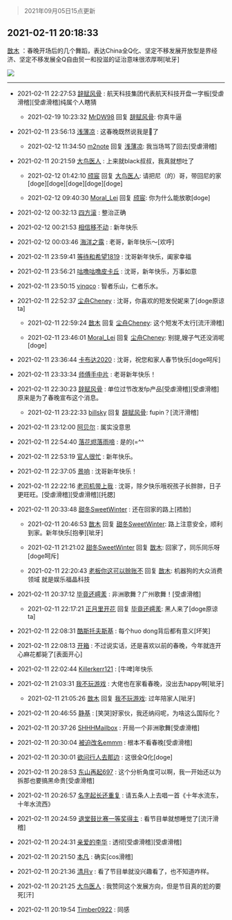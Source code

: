> 2021年09月05日15点更新
<link rel="stylesheet" href="https://cdn.jsdelivr.net/gh/taotie6/sampleJSON@main/css/photo_show.css">


 ## 2021-02-11 20:18:33 

 [㪚木](https://www.coolapk.com/feed/24817673?shareKey=ZmZjMmJmMjdhY2UxNjEzMTc3YmU~) ：春晚开场后的几个舞蹈，表达China全Q化、坚定不移发展开放型是界经济、坚定不移发展全Q自由贸一和投滋的证治意味很浓厚啊[呲牙] 

<div class="album">
<img class="img-item" src="http://image.coolapk.com/feed/2020/0414/12/1648114_a9f56e16_8557_8404@240x240.gif" />
</div>

 ------- 

- 2021-02-11 22:27:53 [辞赋风骨](uid=875865) : 航天科技集团代表航天科技开盘一字板[受虐滑稽][受虐滑稽]纯属个人瞎猜 

    - 2021-02-19 10:23:32 [MrDW98](uid=2940617) 回复 [辞赋风骨](uid=875865): 你真牛逼 

- 2021-02-11 23:56:13 [浅薄凉](uid=1630624) : 这春晚既然说我是🐶了 

    - 2021-02-12 11:34:50 [m2note](uid=735698) 回复 [浅薄凉](uid=1630624): 我当场骂了回去[受虐滑稽] 

- 2021-02-11 20:21:59 [大鸟医人](uid=1511304) : 上来就black叔叔，我真就想吐了 

    - 2021-02-12 01:42:10 [颀宸](uid=2544752) 回复 [大鸟医人](uid=1511304): 请把尼（的）哥，带回尼的家[doge][doge][doge][doge][doge] 

    - 2021-02-12 09:40:30 [Moral_Lei](uid=1204855) 回复 [颀宸](uid=2544752): 你为什么能放歌[doge] 

- 2021-02-12 00:32:13 [四方滚](uid=851755) : 整治正确 

- 2021-02-12 00:21:53 [相信移不动](uid=1979165) : 新年快乐 

- 2021-02-12 00:03:46 [海洋之露](uid=1111949) : 老哥，新年快乐～[欢呼] 

- 2021-02-11 23:59:41 [等待和希望1819](uid=2954783) : 沈哥新年快乐，阖家幸福 

- 2021-02-11 23:56:21 [咕噜咕噜皮卡丘](uid=3531276) : 沈哥，新年快乐，万事如意 

- 2021-02-11 23:50:15 [vinqco](uid=1914309) : 智者乐山，仁者乐水。 

- 2021-02-11 22:52:37 [尘舟Cheney](uid=2897099) : 沈哥，你喜欢的短发倪妮来了[doge原谅ta] 

    - 2021-02-11 22:59:24 [㪚木](uid=1081091) 回复 [尘舟Cheney](uid=2897099): 这个短发不太行[流汗滑稽] 

    - 2021-02-11 23:46:01 [Moral_Lei](uid=1204855) 回复 [尘舟Cheney](uid=2897099): 别提,嫂子气还没消呢[doge] 

- 2021-02-11 23:36:44 [卡布达2020](uid=696546) : 沈哥，祝您和家人春节快乐[doge呵斥] 

- 2021-02-11 23:33:34 [师傅手中片](uid=1467971) : 老哥新年快乐！ 

- 2021-02-11 22:30:23 [辞赋风骨](uid=875865) : 单位过节改发fp产品[受虐滑稽][受虐滑稽]原来是为了春晚宣布这个消息。 

    - 2021-02-11 23:22:33 [billsky](uid=1018298) 回复 [辞赋风骨](uid=875865): fupin？[流汗滑稽] 

- 2021-02-11 23:12:00 [阿贝尔](uid=717920) : 属实没意思 

- 2021-02-11 22:54:40 [落花烬落雨啼](uid=1966083) : 是的(=^^ 

- 2021-02-11 22:53:19 [官人很忙](uid=962830) : 新年快乐。 

- 2021-02-11 22:37:05 [景响](uid=1137056) : 沈哥新年快乐！ 

- 2021-02-11 22:22:16 [老司机带上我](uid=1912353) : 沈哥，除夕快乐哦祝孩子长胖胖，日子更旺旺。[受虐滑稽][受虐滑稽][托腮] 

- 2021-02-11 20:33:48 [甜冬SweetWinter](uid=1967207) : 还在回家的路上[捂脸] 

    - 2021-02-11 20:46:53 [㪚木](uid=1081091) 回复 [甜冬SweetWinter](uid=1967207): 路上注意安全，顺利到家。新年快乐[抱拳][呲牙] 

    - 2021-02-11 21:21:02 [甜冬SweetWinter](uid=1967207) 回复 [㪚木](uid=1081091): 回家了，同乐同乐呀[doge呵斥] 

    - 2021-02-11 22:20:43 [老板你这可以赊账不](uid=3114123) 回复 [㪚木](uid=1081091): 机器狗的大众消费领域 就是娱乐福晶科技 

- 2021-02-11 20:37:12 [毕竟还嶀羕](uid=3249253) : 非洲歌舞？广州歌舞！[受虐滑稽] 

    - 2021-02-11 22:17:21 [正月里开花](uid=1789461) 回复 [毕竟还嶀羕](uid=3249253): 黑人来了[doge原谅ta] 

- 2021-02-11 22:08:31 [酷斯托夫斯基](uid=3538227) : 每个huo dong背后都有意义[坏笑] 

- 2021-02-11 22:08:13 [开箱](uid=1593034) : 不过说实话，还是喜欢以前的春晚，今年就连开心麻花都毙了[表面开心] 

- 2021-02-11 22:02:44 [Killerkerr121](uid=1250349) : [牛啤]年快乐 

- 2021-02-11 21:03:31 [我不玩游戏](uid=3058829) : 大佬也在家看春晚，没出去happy啊[呲牙] 

    - 2021-02-11 21:05:26 [㪚木](uid=1081091) 回复 [我不玩游戏](uid=3058829): 过年陪家人[呲牙] 

- 2021-02-11 20:46:55 [静基](uid=1353091) : [笑哭]好家伙，我还纳闷呢，为啥这么国际化？ 

- 2021-02-11 20:37:26 [SHHHMailbox](uid=3071885) : 开局一个非洲歌舞[受虐滑稽] 

- 2021-02-11 20:30:04 [被迫改名emmm](uid=3302275) : 根本不看春晚[受虐滑稽] 

- 2021-02-11 20:30:01 [欲问行人去那边](uid=826969) : 这很全Q化[doge] 

- 2021-02-11 20:28:53 [东山再起697](uid=618146) : 这个分析角度可以啊，我一开始还以为拆那也要搞黑命贵[受虐滑稽] 

- 2021-02-11 20:26:57 [名字起长还重复](uid=485854) : 请五条人上去唱一首《十年水流东，十年水流西》 

- 2021-02-11 20:24:59 [退堂鼓比赛一等奖得主](uid=2689677) : 看节目单就想睡觉了[流汗滑稽] 

- 2021-02-11 20:24:31 [亲爱的李华](uid=1323228) : 透彻[受虐滑稽][受虐滑稽] 

- 2021-02-11 20:21:50 [本凡](uid=2240888) : 确实[cos滑稽] 

- 2021-02-11 20:21:36 [清月v](uid=2373056) : 看了节目单就没兴趣看了，也不知道咋样。 

- 2021-02-11 20:21:25 [大鸟医人](uid=1511304) : 我赞同这个发展方向，但是节目真的尬的要死[汗] 

- 2021-02-11 20:19:54 [Timber0922](uid=1239464) : 同感 


